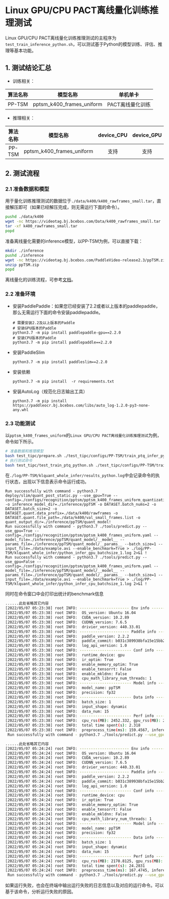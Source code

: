 # Linux GPU/CPU PACT离线量化训练推理测试

Linux GPU/CPU PACT离线量化训练推理测试的主程序为`test_train_inference_python.sh`，可以测试基于Python的模型训练、评估、推理等基本功能。

## 1. 测试结论汇总

- 训练相关：

| 算法名称 | 模型名称 | 单机单卡 |
|  :----: |   :----:  |    :----:  |
|  PP-TSM  | pptsm_k400_frames_uniform | PACT离线量化训练 |


- 推理相关：

| 算法名称 | 模型名称 | device_CPU | device_GPU | batchsize |
|  :----:   |  :----: |   :----:   |  :----:  |   :----:   |
|  PP-TSM   |  pptsm_k400_frames_uniform |  支持 | 支持 | 1/2 |


## 2. 测试流程

### 2.1 准备数据和模型

用于量化训练推理测试的数据位于`./data/k400/k400_rawframes_small.tar`，直接解压即可（如果已经解压完成，则无需运行下面的命令）。

```bash
pushd ./data/k400
wget -nc https://videotag.bj.bcebos.com/Data/k400_rawframes_small.tar
tar -xf k400_rawframes_small.tar
popd
```

准备离线量化需要的inference模型，以PP-TSM为例，可以直接下载：
```bash
mkdir ./inference
pushd ./inference
wget -nc https://videotag.bj.bcebos.com/PaddleVideo-release2.3/ppTSM.zip --no-check-certificate
unzip ppTSM.zip
popd
```

离线量化的训练流程，可参考[文档](../../deploy/slim/readme.md)。

### 2.2 准备环境


- 安装PaddlePaddle：如果您已经安装了2.2或者以上版本的paddlepaddle，那么无需运行下面的命令安装paddlepaddle。
    ```
    # 需要安装2.2及以上版本的Paddle
    # 安装GPU版本的Paddle
    python3.7 -m pip install paddlepaddle-gpu==2.2.0
    # 安装CPU版本的Paddle
    python3.7 -m pip install paddlepaddle==2.2.0
    ```
- 安装PaddleSlim
    ```
    python3.7 -m pip install paddleslim==2.2.0
    ```
- 安装依赖
    ```
    python3.7 -m pip install  -r requirements.txt
    ```
- 安装AutoLog（规范化日志输出工具）
    ```
    python3.7 -m pip install  https://paddleocr.bj.bcebos.com/libs/auto_log-1.2.0-py3-none-any.whl
    ```


### 2.3 功能测试

以`pptsm_k400_frames_uniform`的`Linux GPU/CPU PACT离线量化训练推理测试`为例，命令如下所示。

```bash
# 准备数据和推理模型
bash test_tipc/prepare.sh ./test_tipc/configs/PP-TSM/train_ptq_infer_python.txt klquant_whole_infer
# 执行测试命令
bash test_tipc/test_train_ptq_python.sh ./test_tipc/configs/PP-TSM/train_ptq_infer_python.txt klquant_whole_infer
```

在`./log/PP-TSM/klquant_whole_infer/results_python.log`中会记录命令的执行状态，出现以下信息表示命令运行成功。

```log
Run successfully with command - python3.7 deploy/slim/quant_post_static.py --use_gpu=True --config=./configs/recognition/pptsm/pptsm_k400_frames_uniform_quantization.yaml -o inference_model_dir=./inference/ppTSM -o DATASET.batch_nums=2 -o DATASET.batch_size=2 -o DATASET.quant.data_prefix=./data/k400/rawframes -o DATASET.quant.file_path=./data/k400/val_small_frames.list -o quant_output_dir=./inference/ppTSM/quant_model!
Run successfully with command - python3.7 ./tools/predict.py --use_gpu=True --config=./configs/recognition/pptsm/pptsm_k400_frames_uniform.yaml --model_file=./inference/ppTSM/quant_model/__model__ --params_file=./inference/ppTSM/quant_model/__params__ --batch_size=1 --input_file=./data/example.avi --enable_benchmark=True > ./log/PP-TSM/klquant_whole_infer/python_infer_gpu_batchsize_1.log 2>&1 !
Run successfully with command - python3.7 ./tools/predict.py --use_gpu=False --config=./configs/recognition/pptsm/pptsm_k400_frames_uniform.yaml --model_file=./inference/ppTSM/quant_model/__model__ --params_file=./inference/ppTSM/quant_model/__params__ --batch_size=1 --input_file=./data/example.avi --enable_benchmark=True > ./log/PP-TSM/klquant_whole_infer/python_infer_cpu_batchsize_1.log 2>&1 !
```
同时在命令窗口中会打印出统计的benchmark信息
```bash
......此处省略其它内容
[2022/05/07 05:23:38] root INFO: ---------------------- Env info ----------------------
[2022/05/07 05:23:38] root INFO:  OS_version: Ubuntu 16.04
[2022/05/07 05:23:38] root INFO:  CUDA_version: 10.2.89
[2022/05/07 05:23:38] root INFO:  CUDNN_version: 7.6.5
[2022/05/07 05:23:38] root INFO:  drivier_version: 440.33.01
[2022/05/07 05:23:38] root INFO: ---------------------- Paddle info ----------------------
[2022/05/07 05:23:38] root INFO:  paddle_version: 2.2.2
[2022/05/07 05:23:38] root INFO:  paddle_commit: b031c389938bfa15e15bb20494c76f86289d77b0
[2022/05/07 05:23:38] root INFO:  log_api_version: 1.0
[2022/05/07 05:23:38] root INFO: ----------------------- Conf info -----------------------
[2022/05/07 05:23:38] root INFO:  runtime_device: gpu
[2022/05/07 05:23:38] root INFO:  ir_optim: True
[2022/05/07 05:23:38] root INFO:  enable_memory_optim: True
[2022/05/07 05:23:38] root INFO:  enable_tensorrt: False
[2022/05/07 05:23:38] root INFO:  enable_mkldnn: False
[2022/05/07 05:23:38] root INFO:  cpu_math_library_num_threads: 1
[2022/05/07 05:23:38] root INFO: ----------------------- Model info ----------------------
[2022/05/07 05:23:38] root INFO:  model_name: ppTSM
[2022/05/07 05:23:38] root INFO:  precision: fp32
[2022/05/07 05:23:38] root INFO: ----------------------- Data info -----------------------
[2022/05/07 05:23:38] root INFO:  batch_size: 1
[2022/05/07 05:23:38] root INFO:  input_shape: dynamic
[2022/05/07 05:23:38] root INFO:  data_num: 15
[2022/05/07 05:23:38] root INFO: ----------------------- Perf info -----------------------
[2022/05/07 05:23:38] root INFO:  cpu_rss(MB): 2452.332, gpu_rss(MB): 23156.0, gpu_util: 100.0%
[2022/05/07 05:23:38] root INFO:  total time spent(s): 2.318
[2022/05/07 05:23:38] root INFO:  preprocess_time(ms): 159.4567, inference_time(ms): 31.3484, postprocess_time(ms): 2.3631
 Run successfully with command - python3.7 ./tools/predict.py --use_gpu=True --config=./configs/recognition/pptsm/pptsm_k400_frames_uniform.yaml --model_file=./inference/ppTSM/quant_model/__model__ --params_file=./inference/ppTSM/quant_model/__params__ --batch_size=1 --input_file=./data/example.avi --enable_benchmark=True > ./log/PP-TSM/klquant_whole_infer/python_infer_gpu_batchsize_1.log 2>&1 !

......此处省略其它内容
[2022/05/07 05:24:24] root INFO: ---------------------- Env info ----------------------
[2022/05/07 05:24:24] root INFO:  OS_version: Ubuntu 16.04
[2022/05/07 05:24:24] root INFO:  CUDA_version: 10.2.89
[2022/05/07 05:24:24] root INFO:  CUDNN_version: 7.6.5
[2022/05/07 05:24:24] root INFO:  drivier_version: 440.33.01
[2022/05/07 05:24:24] root INFO: ---------------------- Paddle info ----------------------
[2022/05/07 05:24:24] root INFO:  paddle_version: 2.2.2
[2022/05/07 05:24:24] root INFO:  paddle_commit: b031c389938bfa15e15bb20494c76f86289d77b0
[2022/05/07 05:24:24] root INFO:  log_api_version: 1.0
[2022/05/07 05:24:24] root INFO: ----------------------- Conf info -----------------------
[2022/05/07 05:24:24] root INFO:  runtime_device: cpu
[2022/05/07 05:24:24] root INFO:  ir_optim: True
[2022/05/07 05:24:24] root INFO:  enable_memory_optim: True
[2022/05/07 05:24:24] root INFO:  enable_tensorrt: False
[2022/05/07 05:24:24] root INFO:  enable_mkldnn: False
[2022/05/07 05:24:24] root INFO:  cpu_math_library_num_threads: 1
[2022/05/07 05:24:24] root INFO: ----------------------- Model info ----------------------
[2022/05/07 05:24:24] root INFO:  model_name: ppTSM
[2022/05/07 05:24:24] root INFO:  precision: fp32
[2022/05/07 05:24:24] root INFO: ----------------------- Data info -----------------------
[2022/05/07 05:24:24] root INFO:  batch_size: 1
[2022/05/07 05:24:24] root INFO:  input_shape: dynamic
[2022/05/07 05:24:24] root INFO:  data_num: 15
[2022/05/07 05:24:24] root INFO: ----------------------- Perf info -----------------------
[2022/05/07 05:24:24] root INFO:  cpu_rss(MB): 2170.8125, gpu_rss(MB): None, gpu_util: None%
[2022/05/07 05:24:24] root INFO:  total time spent(s): 24.2831
[2022/05/07 05:24:24] root INFO:  preprocess_time(ms): 167.4745, inference_time(ms): 1854.3527, postprocess_time(ms): 1.765
 Run successfully with command - python3.7 ./tools/predict.py --use_gpu=False --config=./configs/recognition/pptsm/pptsm_k400_frames_uniform.yaml --model_file=./inference/ppTSM/quant_model/__model__ --params_file=./inference/ppTSM/quant_model/__params__ --batch_size=1 --input_file=./data/example.avi --enable_benchmark=True > ./log/PP-TSM/klquant_whole_infer/python_infer_cpu_batchsize_1.log 2>&1 !
```




如果运行失败，也会在终端中输出运行失败的日志信息以及对应的运行命令。可以基于该命令，分析运行失败的原因。

